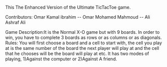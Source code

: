 This The Enhanced Version of the Ultimate TicTacToe game.

Contributors:
Omar Kamal ibrahim -- Omar Mohamed Mahmoud -- Ali Ashraf Ali

Game Description:It is the Normal X-O game but with 9 boards. In order to win, you have to complete 3 boards as rows or as columns or as diagonals.
Rules: You will first choose a board and a cell to start with, the cell you play at is the same number of the board the next player will play at and the
cell that he chooses will be the board  will play at etc.
It has two modes of playing, 1)Against the computer or 2)Against A friend.

